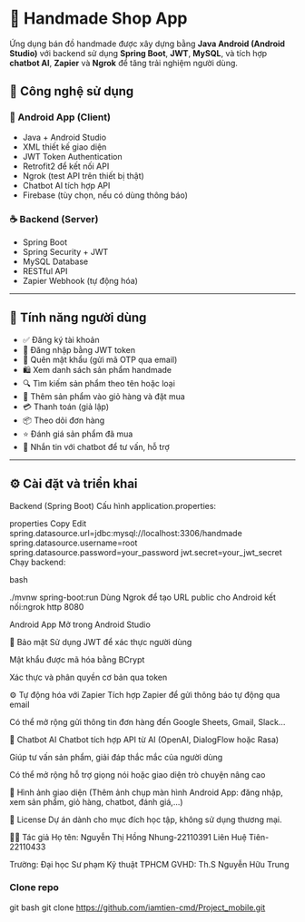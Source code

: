 # 🧵 Handmade Shop App

Ứng dụng bán đồ handmade được xây dựng bằng **Java Android (Android Studio)** với backend sử dụng **Spring Boot**, **JWT**, **MySQL**, và tích hợp **chatbot AI**, **Zapier** và **Ngrok** để tăng trải nghiệm người dùng.

## 🔧 Công nghệ sử dụng

### 📱 Android App (Client)
- Java + Android Studio
- XML thiết kế giao diện
- JWT Token Authentication
- Retrofit2 để kết nối API
- Ngrok (test API trên thiết bị thật)
- Chatbot AI tích hợp API
- Firebase (tùy chọn, nếu có dùng thông báo)

### ☕ Backend (Server)
- Spring Boot
- Spring Security + JWT
- MySQL Database
- RESTful API
- Zapier Webhook (tự động hóa)

---

## 🚀 Tính năng người dùng

- ✅ Đăng ký tài khoản
- 🔐 Đăng nhập bằng JWT token
- 🔁 Quên mật khẩu (gửi mã OTP qua email)
- 🛍️ Xem danh sách sản phẩm handmade
- 🔍 Tìm kiếm sản phẩm theo tên hoặc loại
- 🛒 Thêm sản phẩm vào giỏ hàng và đặt mua
- 💳 Thanh toán (giả lập)
- 📦 Theo dõi đơn hàng
- ⭐ Đánh giá sản phẩm đã mua
- 🤖 Nhắn tin với chatbot để tư vấn, hỗ trợ

---

## ⚙️ Cài đặt và triển khai
Backend (Spring Boot)
Cấu hình application.properties:

properties
Copy
Edit
spring.datasource.url=jdbc:mysql://localhost:3306/handmade
spring.datasource.username=root
spring.datasource.password=your_password
jwt.secret=your_jwt_secret
Chạy backend:

bash

./mvnw spring-boot:run
Dùng Ngrok để tạo URL public cho Android kết nối:ngrok http 8080

Android App
Mở trong Android Studio

🔐 Bảo mật
Sử dụng JWT để xác thực người dùng

Mật khẩu được mã hóa bằng BCrypt

Xác thực và phân quyền cơ bản qua token

⚙️ Tự động hóa với Zapier
Tích hợp Zapier để gửi thông báo tự động qua email

Có thể mở rộng gửi thông tin đơn hàng đến Google Sheets, Gmail, Slack...

🤖 Chatbot AI
Chatbot tích hợp API từ AI (OpenAI, DialogFlow hoặc Rasa)

Giúp tư vấn sản phẩm, giải đáp thắc mắc của người dùng

Có thể mở rộng hỗ trợ giọng nói hoặc giao diện trò chuyện nâng cao

📸 Hình ảnh giao diện
(Thêm ảnh chụp màn hình Android App: đăng nhập, xem sản phẩm, giỏ hàng, chatbot, đánh giá,...)

📄 License
Dự án dành cho mục đích học tập, không sử dụng thương mại.

👨‍💻 Tác giả
Họ tên: Nguyễn Thị Hồng Nhung-22110391
        Liên Huệ Tiên-22110433

Trường: Đại học Sư phạm Kỹ thuật TPHCM
GVHD: Th.S Nguyễn Hữu Trung


### Clone repo
git bash
git clone https://github.com/iamtien-cmd/Project_mobile.git





